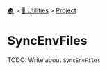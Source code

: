 <!--startTocHeader-->
[🏠](../../README.md) > [🔧 Utilities](../README.md) > [Project](README.md)
# SyncEnvFiles
<!--endTocHeader-->

TODO: Write about `SyncEnvFiles`

<!--startTocSubTopic-->
<!--endTocSubTopic-->